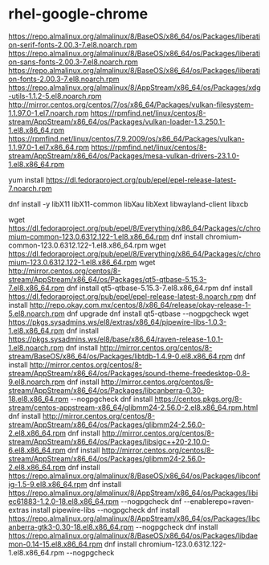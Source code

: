 # rhel-google-chrome

https://repo.almalinux.org/almalinux/8/BaseOS/x86_64/os/Packages/liberation-serif-fonts-2.00.3-7.el8.noarch.rpm
https://repo.almalinux.org/almalinux/8/BaseOS/x86_64/os/Packages/liberation-sans-fonts-2.00.3-7.el8.noarch.rpm
https://repo.almalinux.org/almalinux/8/BaseOS/x86_64/os/Packages/liberation-fonts-2.00.3-7.el8.noarch.rpm
https://repo.almalinux.org/almalinux/8/AppStream/x86_64/os/Packages/xdg-utils-1.1.2-5.el8.noarch.rpm
http://mirror.centos.org/centos/7/os/x86_64/Packages/vulkan-filesystem-1.1.97.0-1.el7.noarch.rpm
https://rpmfind.net/linux/centos/8-stream/AppStream/x86_64/os/Packages/vulkan-loader-1.3.250.1-1.el8.x86_64.rpm
https://rpmfind.net/linux/centos/7.9.2009/os/x86_64/Packages/vulkan-1.1.97.0-1.el7.x86_64.rpm
https://rpmfind.net/linux/centos/8-stream/AppStream/x86_64/os/Packages/mesa-vulkan-drivers-23.1.0-1.el8.x86_64.rpm



yum install https://dl.fedoraproject.org/pub/epel/epel-release-latest-7.noarch.rpm

dnf install -y libX11 libX11-common libXau libXext libwayland-client libxcb 


wget https://dl.fedoraproject.org/pub/epel/8/Everything/x86_64/Packages/c/chromium-common-123.0.6312.122-1.el8.x86_64.rpm
dnf install chromium-common-123.0.6312.122-1.el8.x86_64.rpm
wget https://dl.fedoraproject.org/pub/epel/8/Everything/x86_64/Packages/c/chromium-123.0.6312.122-1.el8.x86_64.rpm
wget http://mirror.centos.org/centos/8-stream/AppStream/x86_64/os/Packages/qt5-qtbase-5.15.3-7.el8.x86_64.rpm
dnf install qt5-qtbase-5.15.3-7.el8.x86_64.rpm
dnf install https://dl.fedoraproject.org/pub/epel/epel-release-latest-8.noarch.rpm
dnf install http://repo.okay.com.mx/centos/8/x86_64/release/okay-release-1-5.el8.noarch.rpm
dnf upgrade
dnf install qt5-qtbase --nogpgcheck
wget https://pkgs.sysadmins.ws/el8/extras/x86_64/pipewire-libs-1.0.3-1.el8.x86_64.rpm
dnf install https://pkgs.sysadmins.ws/el8/base/x86_64/raven-release-1.0.1-1.el8.noarch.rpm
dnf install http://mirror.centos.org/centos/8-stream/BaseOS/x86_64/os/Packages/libtdb-1.4.9-0.el8.x86_64.rpm
dnf install http://mirror.centos.org/centos/8-stream/AppStream/x86_64/os/Packages/sound-theme-freedesktop-0.8-9.el8.noarch.rpm
dnf install http://mirror.centos.org/centos/8-stream/AppStream/x86_64/os/Packages/libcanberra-0.30-18.el8.x86_64.rpm --nogpgcheck
dnf install https://centos.pkgs.org/8-stream/centos-appstream-x86_64/glibmm24-2.56.0-2.el8.x86_64.rpm.html
dnf install http://mirror.centos.org/centos/8-stream/AppStream/x86_64/os/Packages/glibmm24-2.56.0-2.el8.x86_64.rpm
dnf install http://mirror.centos.org/centos/8-stream/AppStream/x86_64/os/Packages/libsigc++20-2.10.0-6.el8.x86_64.rpm
dnf install http://mirror.centos.org/centos/8-stream/AppStream/x86_64/os/Packages/glibmm24-2.56.0-2.el8.x86_64.rpm
dnf install https://repo.almalinux.org/almalinux/8/BaseOS/x86_64/os/Packages/libconfig-1.5-9.el8.x86_64.rpm
dnf install https://repo.almalinux.org/almalinux/8/AppStream/x86_64/os/Packages/libiec61883-1.2.0-18.el8.x86_64.rpm --nogpgcheck
dnf --enablerepo=raven-extras install pipewire-libs --nogpgcheck
dnf install https://repo.almalinux.org/almalinux/8/AppStream/x86_64/os/Packages/libcanberra-gtk3-0.30-18.el8.x86_64.rpm --nogpgcheck
dnf install https://repo.almalinux.org/almalinux/8/BaseOS/x86_64/os/Packages/libdaemon-0.14-15.el8.x86_64.rpm
dnf install chromium-123.0.6312.122-1.el8.x86_64.rpm --nogpgcheck


